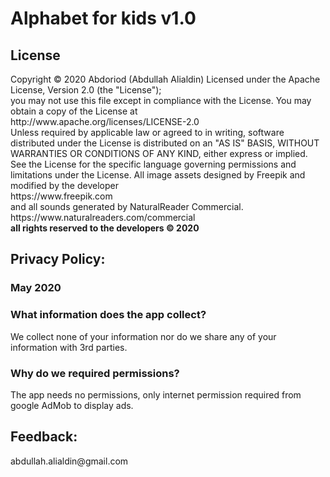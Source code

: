 
<h1>Alphabet for kids v1.0</h1>
<h2>License</h2>
        Copyright © 2020 Abdoriod (Abdullah Alialdin)
        Licensed under the Apache License, Version 2.0 (the "License");<br>
        you may not use this file except in compliance with the License.
        You may obtain a copy of the License at <br>
          http://www.apache.org/licenses/LICENSE-2.0<br>
        Unless required by applicable law or agreed to in writing, software
        distributed under the License is distributed on an "AS IS" BASIS,
        WITHOUT WARRANTIES OR CONDITIONS OF ANY KIND, either express or implied.
        See the License for the specific language governing permissions and
        limitations under the License.
        All image assets designed by Freepik and modified by the developer<br>
        https://www.freepik.com<br>
        and all sounds generated by NaturalReader Commercial.<br>
        https://www.naturalreaders.com/commercial<br>
        <b>all rights reserved to the developers © 2020</b>
        <h2>Privacy Policy:</h2> <h3>May 2020</h3>
        <h3>What information does the app collect?</h3>
        We collect none of your information nor do we share any of your information with 3rd parties.
        <h3>Why do we required permissions?</h3>
        The app needs no permissions, only internet permission required from google AdMob to display ads.
        <h2>Feedback:</h2>
        abdullah.alialdin@gmail.com
